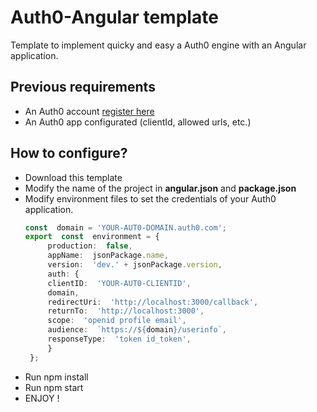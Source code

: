 
# Auth0-Angular template

Template to implement quicky and easy a Auth0 engine with an Angular application.
## Previous requirements
* An Auth0 account [register here](https://auth0.com/)
* An Auth0 app configurated (clientId, allowed urls, etc.)

## How to configure?
* Download this template 
* Modify the name of the project in **angular.json** and **package.json**
* Modify environment  files to set the credentials of your Auth0 application.
   ``` typescript
   const  domain = 'YOUR-AUT0-DOMAIN.auth0.com';
   export  const  environment = {
		production:  false,
		appName:  jsonPackage.name,
		version:  'dev.' + jsonPackage.version,
		auth: {
		clientID:  'YOUR-AUT0-CLIENTID',
		domain,
		redirectUri:  'http://localhost:3000/callback',
		returnTo:  'http://localhost:3000',
		scope:  'openid profile email',
		audience:  `https://${domain}/userinfo`,
		responseType:  'token id_token',
		}
	};
   ``` 
 * Run npm install
 * Run npm start
 * ENJOY !

